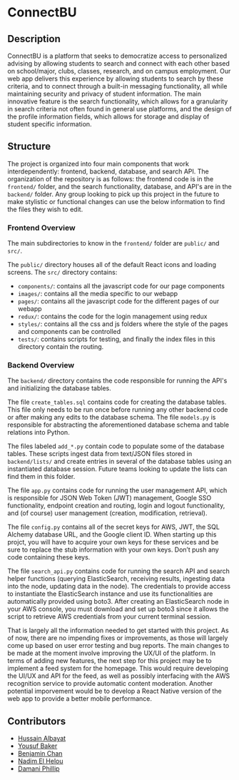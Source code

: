 # ConnectBU

## Description

ConnectBU is a platform that seeks to democratize access to personalized advising by allowing students to search and connect with each other based on school/major, clubs, classes, research, and on campus employment. Our web app delivers this experience by allowing students to search by these criteria, and to connect through a built-in messaging functionality, all while maintaining security and privacy of student information. The main innovative feature is the search functionality, which allows for a granularity in search criteria not often found in general use platforms, and the design of the profile information fields, which allows for storage and display of student specific information.

## Structure
The project is organized into four main components that work interdependently: frontend, backend, database, and search API. The organization of the repository is as follows: the frontend code is in the `frontend/` folder, and the search functionality, database, and API's are in the `backend/` folder. Any group looking to pick up this project in the future to make stylistic or functional changes can use the below information to find the files they wish to edit.

### Frontend Overview
The main subdirectories to know in the `frontend/` folder are `public/` and `src/`. 

The `public/` directory houses all of the default React icons and loading screens.
The `src/` directory contains:
  - `components/`: contains all the javascript code for our page components
  - `images/`: contains all the media specific to our webapp
  - `pages/`: contains all the javascript code for the different pages of our webapp
  - `redux/`: contains the code for the login management using redux
  - `styles/`: contains all the css and js folders where the style of the pages and components can be controlled
  - `tests/`: contains scripts for testing, and finally the index files in this directory contain the routing.

### Backend Overview
The `backend/` directory contains the code responsible for running the API's and initializing the database tables.

The file `create_tables.sql` contains code for creating the database tables. This file only needs to be run once before running any other backend code or after making any edits to the database schema. The file `models.py` is responsible for abstracting the aforementioned database schema and table relations into Python.

The files labeled `add_*.py` contain code to populate some of the database tables. These scripts ingest data from text/JSON files stored in `backend/lists/` and create entries in several of the database tables using an instantiated database session. Future teams looking to update the lists can find them in this folder.

The file `app.py` contains code for running the user management API, which is responsible for JSON Web Token (JWT) management, Google SSO functionality, endpoint creation and routing, login and logout functionality, and (of course) user management (creation, modification, retrieval).

The file `config.py` contains all of the secret keys for AWS, JWT, the SQL Alchemy database URL, and the Google client ID. When starting up this projct, you will have to acquire your own keys for these services and be sure to replace the stub information with your own keys. Don’t push any code containing these keys.

The file `search_api.py` contains code for running the search API and search helper functions (querying ElasticSearch, receiving results, ingesting data into the node, updating data in the node). The credentials to provide access to instantiate the ElasticSearch instance and use its functionalities are automatically provided using boto3. After creating an ElasticSearch node in your AWS console, you must download and set up boto3 since it allows the script to retrieve AWS credentials from your current terminal session.

That is largely all the information needed to get started with this project. As of now, there are no impending fixes or improvements, as those will largely come up based on user error testing and bug reports. The main changes to be made at the moment involve improving the UX/UI of the platform. In terms of adding new features, the next step for this project may be to implement a feed system for the homepage. This would require developing the UI/UX and API for the feed, as well as possibly interfacing with the AWS recognition service to provide automatic content moderation. Another potential imporvement would be to develop a React Native version of the web app to provide a better mobile performance.

## Contributors
- [Hussain Albayat](https://github.com/hussainb2030)
- [Yousuf Baker](https://github.com/ybaker661)
- [Benjamin Chan](https://github.com/bchan)
- [Nadim El Helou](https://github.com/nadimelhelou)
- [Damani Phillip](https://github.com/d-philip)
